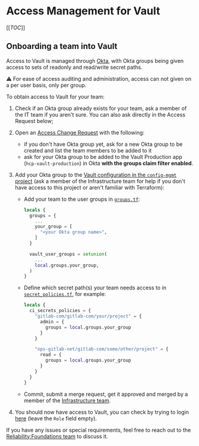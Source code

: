 # Access Management for Vault

[[_TOC_]]

## Onboarding a team into Vault

Access to Vault is managed through [Okta](https://gitlab.okta.com), with Okta groups being given access to sets of readonly and read/write secret paths.

⚠️ For ease of access auditing and administration, access can not given on a per user basis, only per group.

To obtain access to Vault for your team:

1. Check if an Okta group already exists for your team, ask a member of the IT team if you aren't sure. You can also ask directly in the Access Request below;
2. Open an [Access Change Request](https://gitlab.com/gitlab-com/team-member-epics/access-requests/-/issues/new?issuable_template=Access_Change_Request) with the following:

    * if you don't have Okta group yet, ask for a new Okta group to be created and list the team members to be added to it
    * ask for your Okta group to be added to the Vault Production app (`hcp-vault-production`) in Okta **with the groups claim filter enabled**.

3. Add your Okta group to the [Vault configuration in the `config-mgmt` project](https://ops.gitlab.net/gitlab-com/gl-infra/config-mgmt/) (ask a member of the Infrastructure team for help if you don't have access to this project or aren't familiar with Terraform):

   * Add your team to the user groups in [`groups.tf`](https://ops.gitlab.net/gitlab-com/gl-infra/config-mgmt/-/blob/master/environments/vault-production/groups.tf):

     ```terraform
     locals {
       groups = {
         ...
         your_group = [
           "<your Okta group name>",
         ]
       }

       vault_user_groups = setunion(
         ...
         local.groups.your_group,
       )
     }
     ```

   * Define which secret path(s) your team needs access to in [`secret_policies.tf`](https://ops.gitlab.net/gitlab-com/gl-infra/config-mgmt/-/blob/master/environments/vault-production/secrets_policies.tf), for example:

     ```terraform
     locals {
       ci_secrets_policies = {
         "gitlab-com/gitlab-com/your/project" = {
           admin = {
             groups = local.groups.your_group
           }
         }

         "ops-gitlab-net/gitlab-com/some/other/project" = {
           read = {
             groups = local.groups.your_group
           }
         }
       }
     }
     ```

   * Commit, submit a merge request, get it approved and merged by a member of the [Infrastructure team](https://gitlab.slack.com/archives/CB3LSMEJV).

4. You should now have access to Vault, you can check by trying to login [here](https://vault.gitlab.net/ui/vault/auth?with=oidc%2F) (leave the `Role` field empty).

If you have any issues or special requirements, feel free to reach out to the [Reliability:Foundations team](https://about.gitlab.com/handbook/engineering/infrastructure/team/reliability/foundations.html) to discuss it.
